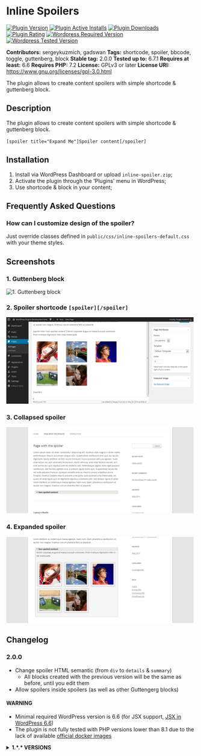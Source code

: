 # Inline Spoilers #

[![Plugin Version](https://img.shields.io/wordpress/plugin/v/inline-spoilers.svg)](https://wordpress.org/plugins/inline-spoilers/)
[![Plugin Active Installs](https://img.shields.io/wordpress/plugin/installs/inline-spoilers.svg)](https://wordpress.org/plugins/inline-spoilers/)
[![Plugin Downloads](https://img.shields.io/wordpress/plugin/dt/inline-spoilers.svg)](https://wordpress.org/plugins/inline-spoilers/)
[![Plugin Rating](https://img.shields.io/wordpress/plugin/r/inline-spoilers.svg)](https://wordpress.org/plugins/inline-spoilers/)
[![Wordpress Required Version](https://img.shields.io/wordpress/plugin/wp-version/inline-spoilers.svg?label=wordpress%20at%20least)](https://wordpress.org/plugins/inline-spoilers/)
[![Wordpress Tested Version](https://img.shields.io/wordpress/plugin/tested/inline-spoilers.svg)](https://wordpress.org/plugins/inline-spoilers/)

**Contributors:** sergeykuzmich, gadswan
**Tags:** shortcode, spoiler, bbcode, toggle, guttenberg, block
**Stable tag:** 2.0.0
**Tested up to:** 6.7.1
**Requires at least:** 6.6
**Requires PHP:** 7.2
**License:** GPLv3 or later
**License URI:** https://www.gnu.org/licenses/gpl-3.0.html

The plugin allows to create content spoilers with simple shortcode & guttenberg block.

## Description ##

The plugin allows to create content spoilers with simple shortcode & guttenberg block.

`
[spoiler title="Expand Me"]Spoiler content[/spoiler]
`

## Installation ##

1. Install via WordPress Dashboard or upload `inline-spoiler.zip`;
2. Activate the plugin through the 'Plugins' menu in WordPress;
3. Use shortcode & block in your content;

## Frequently Asked Questions ##

### How can I customize design of the spoiler? ###

Just override classes defined in `public/css/inline-spoilers-default.css` with your theme styles.

## Screenshots ##

### 1. Guttenberg block ###

![1. Guttenberg block](assets/screenshot-1.gif)

### 2. Spoiler shortcode `[spoiler][/spoiler]` ###

![2. Spoiler shortcode `[spoiler][/spoiler]`](assets/screenshot-2.png)

### 3. Collapsed spoiler ###

![3. Collapsed spoiler](assets/screenshot-3.png)

### 4. Expanded spoiler ###

![4. Expanded spoiler](assets/screenshot-4.png)

## Changelog ##

### 2.0.0 ###

* Change spoiler HTML semantic (from `div` to `details` & `summary`)
  * All blocks created with the previous version will be the same as before, until you edit them
* Allow spoilers inside spoilers (as well as other Guttengerg blocks)

#### WARNING ####
* Minimal required WordPress version is 6.6 (for JSX support, [JSX in WordPress 6.6](https://make.wordpress.org/core/2024/06/06/jsx-in-wordpress-6-6/))
* The plugin is not fully tested with PHP versions lower than 8.1 due to the lack of available [official docker images](https://hub.docker.com/_/wordpress/)

<a name="older-versions"></a>
<details>
<summary><strong>1.*.* VERSIONS</strong></summary>

### 1.5.4 ###

* Minify assets
* Update WordPress "Requires at least" version
* Update WordPress "Tested up to" version

### 1.5.1 ###

* Fix `Inline Spoiler` block doesn't appear in Guttenberg
  editor (https://wordpress.org/support/topic/block-folder-is-missing/).

### 1.5.0 ###

* Make flag for non-optimized script & style loading to prevent issues on some child themes (
  see https://wordpress.org/support/topic/spoiler-doesnt-show-up/ for more information)

```
wp-config.php:

...
/** Set FALSE to disable 'Inline Spoliers' plugin script & style optimization
define( 'IS_OPTIMIZE_LOADER', false );

/* That's all, stop editing! Happy publishing. */
...
```

### 1.4.1 ###

* Fix https://wordpress.org/support/topic/fatal-error-when-activating-the-plugin-10/

### 1.4.0 ###

* Introduce Guttenberg block to create spoilers (special thanks
  to [Sergey Zaytsev](https://www.linkedin.com/in/sergey-zaytsev-b50857b0/) for doing most of things)

### 1.3.8 ###

* Allow empty spoiler title by default

### 1.3.7 ###

* Refactor deployment strategy to support multiply revisions for the same plugin version

### 1.3.3 ###

* Fix https://wordpress.org/support/topic/notice-undefined-variable-extra-in-wp-content-plugins-inline-spoilers-inlin/

### 1.3.2 ###

* Compatibility up to Wordpress 4.9.8

### 1.3.1 ###

* Always show spoiler contents while javascript is disabled

### 1.2.8 ###

* Setup automated deployment with TravisCI

### 1.2.5 ###

* Balance content html tags

### 1.2.4 ###

* Add WP_DEBUG mode
  * Fix incorrect paragraph tags inside the spoiler

### 1.2.3 ###

* JavaScript bug fix

### 1.2.2 ###

* Update spoiler default behaviour

### 1.1.2 ###

* Update Russian translation
* Add attribute 'initial_state' to define default state of a spoiler `initial_state=(expanded|collapsed)`. Default state
  is 'collapsed'
* Security updates

### 1.0.2 ###

* Update Russian translation

### 1.0.1 ###

* Release the plugin
</details>
